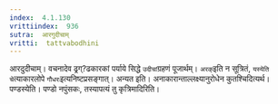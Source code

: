 ```yaml
---
index:  4.1.130
vrittiindex:  936
sutra:  आरगुदीचाम्
vritti:  tattvabodhini 
---
```


आरदुदीचाम्। वचनादेव ढ्रग्?ढकारकां पर्याये सिद्धे `उदीचां`ग्रहणं पूजार्थम्। `अरक्`इति न सूत्रितं, `यस्येति चे`त्याकारलोपे `गौधरः`इत्यनिष्टप्रसङ्गात्। अन्यत इति। अनाकारान्ताल्लक्ष्यानुरोधेन कुतश्चिदित्यर्थ। पण्डस्येति। पण्डो नपुंसकः, तस्यापत्यं तु कृत्रिमादिरिति।

